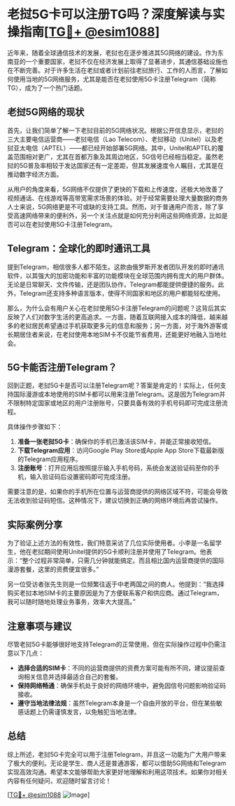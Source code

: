 # 老挝5G卡可以注册TG吗？深度解读与实操指南[[TG💪+ @esim1088](https://t.me/s/esim1088)]

近年来，随着全球通信技术的发展，老挝也在逐步推进其5G网络的建设。作为东南亚的一个重要国家，老挝不仅在经济发展上取得了显著进步，其通信基础设施也在不断完善。对于许多生活在老挝或者计划前往老挝旅行、工作的人而言，了解如何使用当地的5G网络服务，尤其是能否在老挝使用5G卡注册Telegram（简称TG），成为了一个热门话题。

## 老挝5G网络的现状

首先，让我们简单了解一下老挝目前的5G网络状况。根据公开信息显示，老挝的三大主要电信运营商——老挝电信（Lao Telecom）、老挝移动（Unitel）以及老挝亚太电信（APTEL）——都已经开始部署5G网络。其中，Unitel和APTEL的覆盖范围相对更广，尤其在首都万象及其周边地区，5G信号已经相当稳定。虽然老挝的5G普及率相较于发达国家还有一定差距，但其发展速度令人瞩目，尤其是在推动数字经济方面。

从用户的角度来看，5G网络不仅提供了更快的下载和上传速度，还极大地改善了视频通话、在线游戏等高带宽需求场景的体验。对于经常需要处理大量数据的商务人士来说，5G网络更是不可或缺的支持工具。然而，对于普通用户而言，除了享受高速网络带来的便利外，另一个关注点就是如何充分利用这些网络资源，比如是否可以在老挝使用5G卡注册Telegram。

## Telegram：全球化的即时通讯工具

提到Telegram，相信很多人都不陌生。这款由俄罗斯开发者团队开发的即时通讯软件，以其强大的加密功能和丰富的功能模块在全球范围内拥有庞大的用户群体。无论是日常聊天、文件传输，还是团队协作，Telegram都能提供便捷的服务。此外，Telegram还支持多种语言版本，使得不同国家和地区的用户都能轻松使用。

那么，为什么会有用户关心在老挝使用5G卡注册Telegram的问题呢？这背后其实反映了人们对数字生活的更高追求。一方面，随着互联网接入成本的降低，越来越多的老挝居民希望通过手机获取更多元的信息和服务；另一方面，对于海外游客或长期居住者来说，在老挝使用本地SIM卡不仅能节省费用，还能更好地融入当地社会。

## 5G卡能否注册Telegram？

回到正题，老挝5G卡是否可以注册Telegram呢？答案是肯定的！实际上，任何支持国际漫游或本地使用的SIM卡都可以用来注册Telegram。这是因为Telegram并不限制特定国家或地区的用户注册账号，只要具备有效的手机号码即可完成注册流程。

具体操作步骤如下：
1. **准备一张老挝5G卡**：确保你的手机已激活该SIM卡，并能正常接收短信。
2. **下载Telegram应用**：访问Google Play Store或Apple App Store下载最新版的Telegram应用程序。
3. **注册账号**：打开应用后按照提示输入手机号码，系统会发送验证码至你的手机，输入验证码后设置密码即可完成注册。

需要注意的是，如果你的手机所在位置与运营商提供的网络区域不符，可能会导致无法收到验证码短信。这种情况下，建议切换到正确的网络环境后再尝试操作。

## 实际案例分享

为了验证上述方法的有效性，我们特意采访了几位实际使用者。小李是一名留学生，他在老挝期间使用Unitel提供的5G卡顺利注册并使用了Telegram。他表示：“整个过程非常简单，只需几分钟就能搞定。而且相比国内运营商提供的国际漫游套餐，这里的资费便宜很多。”

另一位受访者张先生则是一位频繁往返于中老两国之间的商人。他提到：“我选择购买老挝本地SIM卡的主要原因是为了方便联系客户和供应商。通过Telegram，我可以随时随地处理业务事务，效率大大提高。”

## 注意事项与建议

尽管老挝5G卡能够很好地支持Telegram的正常使用，但在实际操作过程中仍需注意以下几点：
- **选择合适的SIM卡**：不同的运营商提供的资费方案可能有所不同，建议提前查询相关信息并选择最适合自己的套餐。
- **保持网络畅通**：确保手机处于良好的网络环境中，避免因信号问题影响验证码接收。
- **遵守当地法律法规**：虽然Telegram本身是一个自由开放的平台，但在某些敏感话题上仍需谨慎发言，以免触犯当地法律。

## 总结

综上所述，老挝5G卡完全可以用于注册Telegram，并且这一功能为广大用户带来了极大的便利。无论是学生、商人还是普通游客，都可以借助5G网络和Telegram实现高效沟通。希望本文能够帮助大家更好地理解和利用这项技术。如果你对相关内容有任何疑问，欢迎随时留言讨论！

[[TG💪+ @esim1088](https://t.me/s/esim1088) ![Image](https://i.postimg.cc/4NQfJmqS/Snipaste-2025-05-13-00-14-12.png)]